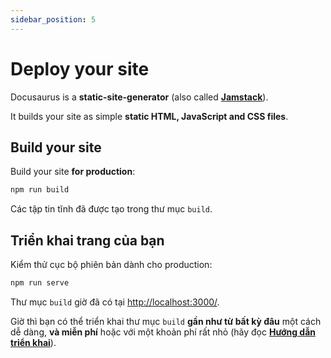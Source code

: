 ```yaml
---
sidebar_position: 5
---
```


# Deploy your site

Docusaurus is a **static-site-generator** (also called **[Jamstack](https://jamstack.org/)**).

It builds your site as simple **static HTML, JavaScript and CSS files**.

## Build your site

Build your site **for production**:

```bash
npm run build
```

Các tập tin tĩnh đã được tạo trong thư mục `build`.

## Triển khai trang của bạn

Kiểm thử cục bộ phiên bản dành cho production:

```bash
npm run serve
```

Thư mục `build` giờ đã có tại [http://localhost:3000/](http://localhost:3000/).

Giờ thì bạn có thể triển khai thư mục `build` **gần như từ bất kỳ đâu** một cách dễ dàng, **và miễn phí** hoặc với một khoản phí rất nhỏ (hãy đọc **[Hướng dẫn triển khai](https://docusaurus.io/docs/deployment)**).
